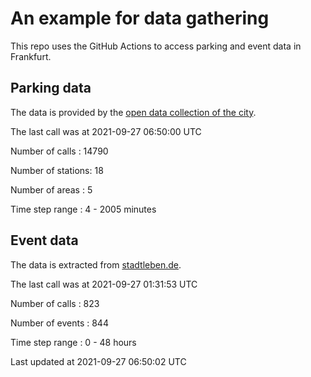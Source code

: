 # An example for data gathering

This repo uses the GitHub Actions to access parking and event data in Frankfurt.

## Parking data
The data is provided by the [open data collection of the city](https://www.offenedaten.frankfurt.de/).

The last call was at 2021-09-27 06:50:00 UTC

Number of calls   : 14790

Number of stations:    18

Number of areas   :     5

Time step range   :     4 -  2005 minutes


## Event data
The data is extracted from [stadtleben.de](https://stadtleben.de/frankfurt/).

The last call was at 2021-09-27 01:31:53 UTC

Number of calls   : 823

Number of events  : 844

Time step range   :   0 -  48 hours


Last updated at 2021-09-27 06:50:02 UTC
